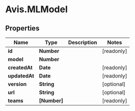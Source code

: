 # Avis.MLModel

## Properties

| Name          | Type         | Description | Notes      |
| ------------- | ------------ | ----------- | ---------- |
| **id**        | **Number**   |             | [readonly] |
| **model**     | **Number**   |             |
| **createdAt** | **Date**     |             | [readonly] |
| **updatedAt** | **Date**     |             | [readonly] |
| **version**   | **String**   |             | [optional] |
| **url**       | **String**   |             | [optional] |
| **teams**     | **[Number]** |             | [readonly] |

